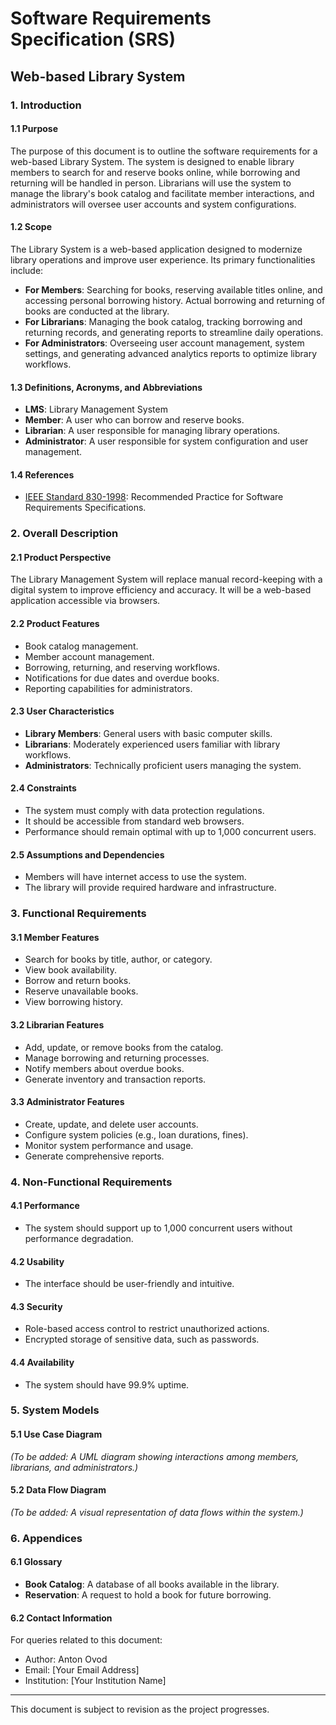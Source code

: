 # Software Requirements Specification (SRS)

## Web-based Library System

### 1. Introduction
#### 1.1 Purpose
The purpose of this document is to outline the software requirements 
for a web-based Library System. 
The system is designed to enable library members to search for and reserve books online, 
while borrowing and returning will be handled in person. 
Librarians will use the system to manage the library's book catalog and facilitate member interactions, 
and administrators will oversee user accounts and system configurations.


#### 1.2 Scope
The Library System is a web-based application designed to modernize library operations and improve user experience. Its primary functionalities include:
- **For Members**: Searching for books, reserving available titles online, and accessing personal borrowing history. Actual borrowing and returning of books are conducted at the library.
- **For Librarians**: Managing the book catalog, tracking borrowing and returning records, and generating reports to streamline daily operations.
- **For Administrators**: Overseeing user account management, system settings, and generating advanced analytics reports to optimize library workflows.

#### 1.3 Definitions, Acronyms, and Abbreviations
- **LMS**: Library Management System
- **Member**: A user who can borrow and reserve books.
- **Librarian**: A user responsible for managing library operations.
- **Administrator**: A user responsible for system configuration and user management.

#### 1.4 References
- [IEEE Standard 830-1998](https://ieeexplore.ieee.org/document/73053): Recommended Practice for Software Requirements Specifications.

### 2. Overall Description
#### 2.1 Product Perspective
The Library Management System will replace manual record-keeping with a digital system to improve efficiency and accuracy. It will be a web-based application accessible via browsers.

#### 2.2 Product Features
- Book catalog management.
- Member account management.
- Borrowing, returning, and reserving workflows.
- Notifications for due dates and overdue books.
- Reporting capabilities for administrators.

#### 2.3 User Characteristics
- **Library Members**: General users with basic computer skills.
- **Librarians**: Moderately experienced users familiar with library workflows.
- **Administrators**: Technically proficient users managing the system.

#### 2.4 Constraints
- The system must comply with data protection regulations.
- It should be accessible from standard web browsers.
- Performance should remain optimal with up to 1,000 concurrent users.

#### 2.5 Assumptions and Dependencies
- Members will have internet access to use the system.
- The library will provide required hardware and infrastructure.

### 3. Functional Requirements
#### 3.1 Member Features
- Search for books by title, author, or category.
- View book availability.
- Borrow and return books.
- Reserve unavailable books.
- View borrowing history.

#### 3.2 Librarian Features
- Add, update, or remove books from the catalog.
- Manage borrowing and returning processes.
- Notify members about overdue books.
- Generate inventory and transaction reports.

#### 3.3 Administrator Features
- Create, update, and delete user accounts.
- Configure system policies (e.g., loan durations, fines).
- Monitor system performance and usage.
- Generate comprehensive reports.

### 4. Non-Functional Requirements
#### 4.1 Performance
- The system should support up to 1,000 concurrent users without performance degradation.

#### 4.2 Usability
- The interface should be user-friendly and intuitive.

#### 4.3 Security
- Role-based access control to restrict unauthorized actions.
- Encrypted storage of sensitive data, such as passwords.

#### 4.4 Availability
- The system should have 99.9% uptime.

### 5. System Models
#### 5.1 Use Case Diagram
_(To be added: A UML diagram showing interactions among members, librarians, and administrators.)_

#### 5.2 Data Flow Diagram
_(To be added: A visual representation of data flows within the system.)_

### 6. Appendices
#### 6.1 Glossary
- **Book Catalog**: A database of all books available in the library.
- **Reservation**: A request to hold a book for future borrowing.

#### 6.2 Contact Information
For queries related to this document:
- Author: Anton Ovod
- Email: [Your Email Address]
- Institution: [Your Institution Name]

---
This document is subject to revision as the project progresses.
